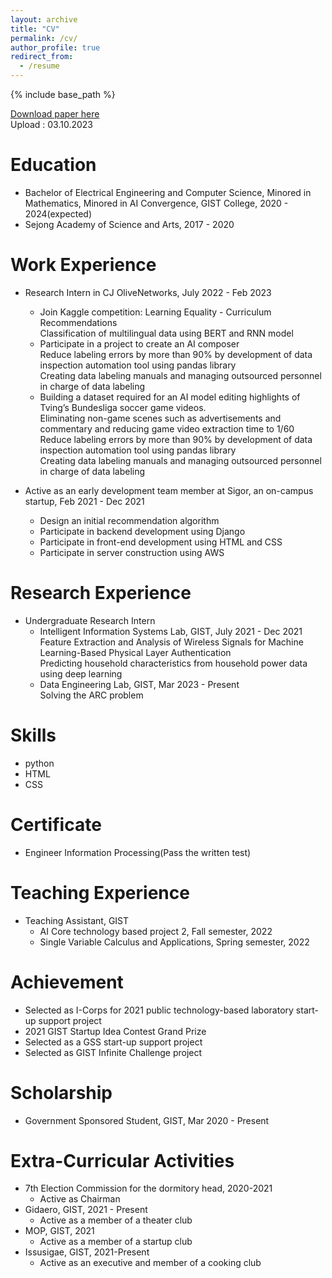 ```yaml
---
layout: archive
title: "CV"
permalink: /cv/
author_profile: true
redirect_from:
  - /resume
---
```


{% include base_path %}

[Download paper here](http://academicpages.github.io/files/CV.pdf)<br/>
Upload : 03.10.2023

Education
======
* Bachelor of Electrical Engineering and Computer Science, Minored in Mathematics, Minored in AI Convergence, GIST College, 2020 - 2024(expected)
* Sejong Academy of Science and Arts, 2017 - 2020

Work Experience
======
* Research Intern in CJ OliveNetworks, July 2022 - Feb 2023
  * Join Kaggle competition: Learning Equality - Curriculum Recommendations
    <br/>Classification of multilingual data using BERT and RNN model
  * Participate in a project to create an AI composer
    <br/>Reduce labeling errors by more than 90% by development of data inspection automation tool using pandas library
    <br/>Creating data labeling manuals and managing outsourced personnel in charge of data labeling
  * Building a dataset required for an AI model editing highlights of Tving’s Bundesliga soccer game videos.
    <br/>Eliminating non-game scenes such as advertisements and commentary and reducing game video extraction time to 1/60
    <br/>Reduce labeling errors by more than 90% by development of data inspection automation tool using pandas library
    <br/>Creating data labeling manuals and managing outsourced personnel in charge of data labeling

* Active as an early development team member at Sigor, an on-campus startup, Feb 2021 - Dec 2021 
  * Design an initial recommendation algorithm
  * Participate in backend development using Django
  * Participate in front-end development using HTML and CSS
  * Participate in server construction using AWS

Research Experience
=====
* Undergraduate Research Intern
  * Intelligent Information Systems Lab, GIST, July 2021 - Dec 2021
    <br/>Feature Extraction and Analysis of Wireless Signals for Machine Learning-Based Physical Layer Authentication
    <br/>Predicting household characteristics from household power data using deep learning
  * Data Engineering Lab, GIST, Mar 2023 - Present
    <br/>Solving the ARC problem

Skills
======
* python
* HTML
* CSS

Certificate
=====
* Engineer Information Processing(Pass the written test)
  
Teaching Experience
======
* Teaching Assistant, GIST
  * AI Core technology based project 2, Fall semester, 2022
  * Single Variable Calculus and Applications, Spring semester, 2022

Achievement
======
* Selected as I-Corps for 2021 public technology-based laboratory start-up support project
* 2021 GIST Startup Idea Contest Grand Prize
* Selected as a GSS start-up support project
* Selected as GIST Infinite Challenge project

Scholarship
=====
* Government Sponsored Student, GIST, Mar 2020 - Present

Extra-Curricular Activities
=====
* 7th Election Commission for the dormitory head, 2020-2021
  * Active as Chairman
* Gidaero, GIST, 2021 - Present
  * Active as a member of a theater club
* MOP, GIST, 2021
  * Active as a member of a startup club
* Issusigae, GIST, 2021-Present
  * Active as an executive and member of a cooking club

